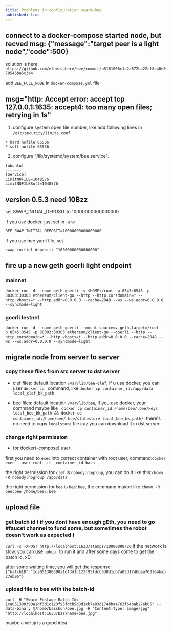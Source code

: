 ```yaml
---
title: Problems in configuration swarm-bee
published: true
---
```


## connect to a docker-compose started node, but recved msg: {"message":"target peer is a light node","code":500}

solution is here:
`https://github.com/ethersphere/bee/commit/b5161006c1c2a672ba22cf8c40e078545ba5c3a4`

add `BEE_FULL_NODE` in `docker-compose.yml` file

## msg="http: Accept error: accept tcp 127.0.0.1:1635: accept4: too many open files; retrying in 1s"

1. configure system open file number, like add following lines in `/etc/security/limits.conf`

```
* hard nofile 65536
* soft nofile 65536
```

2. configure "/lib/systemd/system/bee.service". 

```
[ubuntu]
-------
[Service]
LimitNOFILE=1048576
LimitNOFILESoft=1048576
```

## version 0.5.3 need 10Bzz

set SWAP_INITIAL_DEPOSIT  to 10000000000000000

if you use docker, just set in `.env` 

```
BEE_SWAP_INITIAL_DEPOSIT=10000000000000000 
```

if you use bee.yaml file, set 

```
swap-initial-deposit: "10000000000000000"
```


## fire up a new geth goerli light endpoint
### mainnet
`docker run -d --name geth-goerli -v $HOME:/root -p 8545:8545 -p 30303:30303 ethereum/client-go --http --http.corsdomain=* --http.vhosts=* --http.addr=0.0.0.0 --cache=2048 --ws --ws.addr=0.0.0.0 --syncmode=light`

### goerli testnet
`docker run -d --name geth-goerli --mount source=v_geth,target=/root  -p 8545:8545 -p 30303:30303 ethereum/client-go --goerli --http --http.corsdomain=* --http.vhosts=* --http.addr=0.0.0.0 --cache=2048 --ws --ws.addr=0.0.0.0 --syncmode=light`


## migrate node from server to server

### copy these files from src server to dst server

* clef files: default location `/var/lib/bee-clef`, if u use docker, you can user `docker cp ` command, like `docker cp container_id:/app/data local_clef_bk_path`

* bee files: default location `/var/lib/bee`, if you use docker, your command maybe like ` docker cp container_id:/home/bee/.bee/keys local_bee_bk_path && docker co container_id:/home/bee/.bee/statestore local_bee_bk_path/`. there's no need to copy `localstore` file cuz you can download it in dst server

### change right permission

* for docker(-compose) user 

first you need to `exec` into correct container with root user, command:`docker exec --user root -it _container_id bash`

the right permission for `clef` is `nobody:nogroup`, you can do it like this:`chown -R nobody:nogroup /app/data`

the right permission for `bee` is `bee:bee`, the command maybe like `chown -R bee:bee /home/bee/.bee`

## upload file 

### get batch id ( if you dont have enough gEth, you need to go #faucet channel to fund some, but sometimes the robot doesn't work as expected )
`curl -s -XPOST http://localhost:1633/stamps/10000000/20`
if the network is slow, you can use `nohup ` to run it and after some days come to get the batch id, xD.

after some waiting time, you will get the response:
`{"batchID":"1ca051380390a1df3d1c123f95fdcb5d8d1cb7a03d174bbaa763f64bab27eb05"}`

### upload file to bee with the batch-id
`curl -H "Swarm-Postage-Batch-Id: 1ca051380390a1df3d1c123f95fdcb5d8d1cb7a03d174bbaa763f64bab27eb05" --data-binary @/home/baishun/bee.jpg -H "Content-Type: image/jpg" "http://localhost:1633/bzz?name=bee.jpg"`

maybe a `nohup` is a good idea.